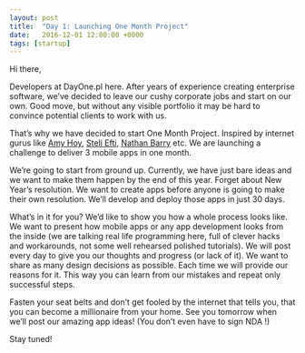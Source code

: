 ```yaml
---
layout: post
title:  "Day 1: Launching One Month Project"
date:   2016-12-01 12:00:00 +0000
tags: [startup]
---
```


Hi there,

Developers at DayOne.pl here. After years of experience creating enterprise software, we’ve decided to leave our cushy corporate jobs and start on our own.
Good move, but without any visible portfolio it may be hard to convince potential clients to work with us.

That’s why we have decided to start One Month Project. Inspired by internet gurus like [Amy Hoy](https://unicornfree.com/just-fucking-ship/), [Steli Efti](http://blog.close.io/entrepreneurship-why-you-should-make-the-jump), [Nathan Barry](http://nathanbarry.com/24hours/) etc. We are launching a challenge to deliver 3 mobile apps in one month. 

We’re going to start from ground up. Currently, we have just bare ideas and we want to make them happen by the end of this year. Forget about New Year’s resolution. We want to create apps before anyone is going to make their own resolution. We’ll develop and deploy those apps in just 30 days. 

What’s in it for you? We’d like to show you how a whole process looks like. We want to present how mobile apps or any app development looks from the inside (we are talking real life programming here, full of clever hacks and workarounds, not some well rehearsed polished tutorials). We will post every day to give you our thoughts and progress (or lack of it). We want to share as many design decisions as possible. Each time we will provide our reasons for it. This way you can learn from our mistakes and repeat only successful steps. 

Fasten your seat belts and don’t get fooled by the internet that tells you, that you can become a millionaire from your home. See you tomorrow when we’ll post our amazing app ideas! (You don’t even have to sign NDA !)

Stay tuned!
